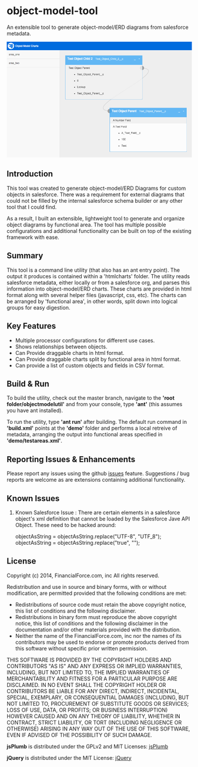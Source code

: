object-model-tool
=================

An extensible tool to generate object-model/ERD diagrams from salesforce metadata.

![Screenshot of the created artifact](/img/example.png)

Introduction
------------

This tool was created to generate object-model/ERD Diagrams for custom objects in salesforce. There was a requirement for external diagrams that could not be filled by the internal salesforce schema builder or any other tool that I could find.

As a result, I built an extensible, lightweight tool to generate and organize object diagrams by functional area. The tool has multiple possible configurations and additional functionality can be built on top of the existing framework with ease.

Summary
-------

This tool is a command line utility (that also has an ant entry point). The output it produces is contained within a 'htmlcharts' folder. The utility reads salesforce metadata, either locally or from a salesforce org, and parses this information into object-model/ERD charts. These charts are provided in html format along with several helper files (javascript, css, etc). The charts can be arranged by 'functional area', in other words, split down into logical groups for easy digestion.

Key Features
------------

* Multiple processor configurations for different use cases.
* Shows relationships between objects.
* Can Provide draggable charts in html format.
* Can Provide draggable charts split by functional area in html format.
* Can provide a list of custom objects and fields in CSV format.

Build & Run
-----------

To build the utility, check out the master branch, navigate to the **'root folder/objectmodelutil'** and from your console, type **'ant'** (this assumes you have ant installed).

To run the utility, type **'ant run'** after building. The default run command in **'build.xml'** points at the **'demo'** folder and performs a local retreive of metadata, arranging the output into functional areas specified in **'demo/testareas.xml'**.

Reporting Issues & Enhancements
-------------------------------

Please report any issues using the github [issues](https://github.com/financialforcedev/object-model-tool/issues) feature. Suggestions / bug reports are welcome as are extensions containing additional functionality.

Known Issues 
------------

1.   Known Salesforce Issue : There are certain elements in a salesforce object's xml definition that cannot be loaded by the Salesforce Jave API Object. These need to be hacked around:

     objectAsString = objectAsString.replace("UTF-8", "UTF_8");
     objectAsString = objectAsString.replace("<restrictedPicklist>true</restrictedPicklist>", "");

License
-------

Copyright (c) 2014, FinancialForce.com, inc
All rights reserved.

Redistribution and use in source and binary forms, with or without modification, 
are permitted provided that the following conditions are met:
- Redistributions of source code must retain the above copyright notice, 
     this list of conditions and the following disclaimer.
- Redistributions in binary form must reproduce the above copyright notice, 
     this list of conditions and the following disclaimer in the documentation 
     and/or other materials provided with the distribution.
- Neither the name of the FinancialForce.com, inc nor the names of its contributors 
     may be used to endorse or promote products derived from this software without 
     specific prior written permission.

THIS SOFTWARE IS PROVIDED BY THE COPYRIGHT HOLDERS AND CONTRIBUTORS "AS IS" AND 
 ANY EXPRESS OR IMPLIED WARRANTIES, INCLUDING, BUT NOT LIMITED TO, THE IMPLIED WARRANTIES 
 OF MERCHANTABILITY AND FITNESS FOR A PARTICULAR PURPOSE ARE DISCLAIMED. IN NO EVENT SHALL 
 THE COPYRIGHT HOLDER OR CONTRIBUTORS BE LIABLE FOR ANY DIRECT, INDIRECT, INCIDENTAL, SPECIAL, 
 EXEMPLARY, OR CONSEQUENTIAL DAMAGES (INCLUDING, BUT NOT LIMITED TO, PROCUREMENT OF SUBSTITUTE GOODS
 OR SERVICES; LOSS OF USE, DATA, OR PROFITS; OR BUSINESS INTERRUPTION) HOWEVER CAUSED AND ON ANY THEORY
 OF LIABILITY, WHETHER IN CONTRACT, STRICT LIABILITY, OR TORT (INCLUDING NEGLIGENCE OR OTHERWISE)
 ARISING IN ANY WAY OUT OF THE USE OF THIS SOFTWARE, EVEN IF ADVISED OF THE POSSIBILITY OF SUCH DAMAGE.

**jsPlumb** is distributed under the GPLv2 and MIT Licenses: [jsPlumb](http://www.jsplumb.org)

**jQuery** is distributed under the MIT License: [jQuery](http://jquery.com)
